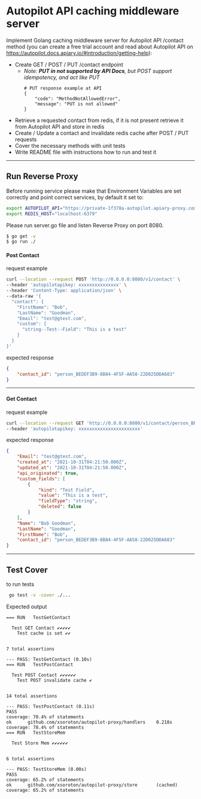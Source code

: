 # Autopilot API caching middleware server

Implement Golang caching middleware server for Autopilot API /contact method (you can create a free trial account and read about Autopilot API on https://autopilot.docs.apiary.io/#introduction/getting-help):

- Create GET / POST / PUT /contact endpoint
    - _Note: **PUT in not supported by API Docs**, but POST support idempotency, and act like PUT_
        ```
        # PUT response example at API
        {
            "code": "MethodNotAllowedError",
            "message": "PUT is not allowed"
        }
        ```
- Retrieve a requested contact from redis, if it is not present retrieve it from Autopilot API and store in redis
- Create / Update a contact and invalidate redis cache after POST / PUT requests
- Cover the necessary methods with unit tests
- Write README file with instructions how to run and test it

---
## Run Reverse Proxy

Before running service please make that Environment Variables are set correctly and point correct services, by default it set to:
```bash
export AUTOPILOT_API="https://private-1f378a-autopilot.apiary-proxy.com"
export REDIS_HOST="localhost:6379"
```

Please run server.go file and listen Reverse Proxy on port 8080.
```bash
$ go get -v
$ go run ./
```

#### Post Contact
request example
```bash
curl --location --request POST 'http://0.0.0.0:8080/v1/contact' \
--header 'autopilotapikey: xxxxxxxxxxxxxxx' \
--header 'Content-Type: application/json' \
--data-raw '{
  "contact": {
    "FirstName": "Bob",
    "LastName": "Goodman",
    "Email": "test@gtest.com",
    "custom": {
      "string--Test--Field": "This is a test"
    }
  }
}'
```

expected response
```json
{
    "contact_id": "person_BEDEF3B9-8B84-4F5F-AA58-22D025DDA683"
}
```
---
#### Get Contact
request example
```bash
curl --location --request GET 'http://0.0.0.0:8080/v1/contact/person_BEDEF3B9-8B84-4F5F-AA58-22D025DDA683' \
--header 'autopilotapikey: xxxxxxxxxxxxxxxxxxxxxxx'
```

expected response
```json
{
    "Email": "test@gtest.com",
    "created_at": "2021-10-31T04:21:50.000Z",
    "updated_at": "2021-10-31T04:21:50.000Z",
    "api_originated": true,
    "custom_fields": [
        {
            "kind": "Test Field",
            "value": "This is a test",
            "fieldType": "string",
            "deleted": false
        }
    ],
    "Name": "Bob Goodman",
    "LastName": "Goodman",
    "FirstName": "Bob",
    "contact_id": "person_BEDEF3B9-8B84-4F5F-AA58-22D025DDA683"
}
```
---

## Test Cover

to run tests
```bash
 go test -v -cover ./...
```

Expected output
```
=== RUN   TestGetContact

  Test GET Contact ✔✔✔✔✔
    Test cache is set ✔✔


7 total assertions

--- PASS: TestGetContact (0.10s)
=== RUN   TestPostContact

  Test POST Contact ✔✔✔✔✔✔
    Test POST invalidate cache ✔


14 total assertions

--- PASS: TestPostContact (0.11s)
PASS
coverage: 70.4% of statements
ok      github.com/xsoroton/autopilot-proxy/handlers    0.218s  coverage: 70.4% of statements
=== RUN   TestStoreMem

  Test Store Mem ✔✔✔✔✔✔


6 total assertions

--- PASS: TestStoreMem (0.00s)
PASS
coverage: 65.2% of statements
ok      github.com/xsoroton/autopilot-proxy/store       (cached)        coverage: 65.2% of statements

```
